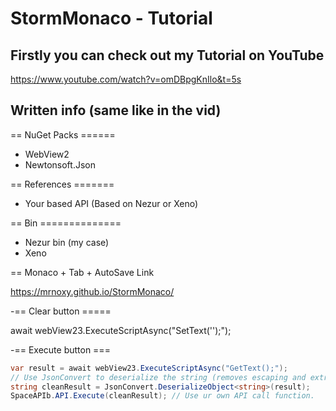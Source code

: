 # StormMonaco - Tutorial

## Firstly you can check out my Tutorial on YouTube

https://www.youtube.com/watch?v=omDBpgKnIlo&t=5s

## Written info (same like in the vid)

== NuGet Packs ======
- WebView2
- Newtonsoft.Json

== References =======
- Your based API (Based on Nezur or Xeno)

== Bin ==============
- Nezur bin (my case)
- Xeno

== Monaco + Tab + AutoSave Link

https://mrnoxy.github.io/StormMonaco/

-== Clear button =====

await webView23.ExecuteScriptAsync("SetText('');");

-== Execute button ===
```csharp
var result = await webView23.ExecuteScriptAsync("GetText();");
// Use JsonConvert to deserialize the string (removes escaping and extra quotes automatically)
string cleanResult = JsonConvert.DeserializeObject<string>(result);
SpaceAPIb.API.Execute(cleanResult); // Use ur own API call function.
```
